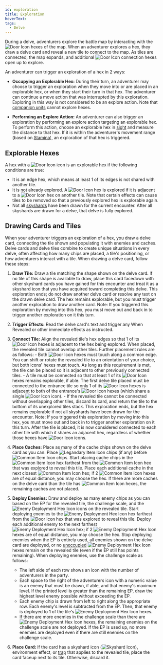 ```yaml
---
id: exploration
title: Exploration
hoverText:
tags:
  - Delve
---
```


During a delve, adventurers explore the battle map by interacting with the <img src="/icons/door.svg" alt="Door Icon" class="icon-svg" /> hexes of the map. When an adventurer explores a hex, they draw a delve card and reveal a new tile to connect to the map. As tiles are connected, the map expands, and additional <img src="/icons/door.svg" alt="Door Icon" class="icon-svg" /> connection hexes open up to explore.

An adventurer can trigger an exploration of a hex in 2 ways:

- **Occupying an Explorable Hex:** During their turn, an adventurer may choose to trigger an exploration when they move into or are placed in an explorable hex, or when they start their turn in that hex. The adventurer can continue a move action that was interrupted by this exploration. Exploring in this way is not considered to be an explore action. Note that [companion units](/docs/glossary/companion) cannot explore hexes.

- **Performing an Explore Action:** An adventurer can also trigger an exploration by performing an explore action targeting an explorable hex. To perform this action, choose an explorable hex in [sight](/docs/glossary/sight) and measure the distance to that hex. If it is within the adventurer's movement range (based on [Stamina](/docs/adventurer/stats/stamina)), an exploration of that hex is triggered.

## Explorable Hexes

A hex with a <img src="/icons/door.svg" alt="Door Icon" class="icon-svg" /> icon is an explorable hex if the following conditions are true:

- It is an edge hex, which means at least 1 of its edges is not shared with another tile.
- It is not already explored. A <img src="/icons/door.svg" alt="Door Icon" class="icon-svg" /> hex is explored if it is adjacent to a <img src="/icons/door.svg" alt="Door Icon" class="icon-svg" /> hex on another tile. Note that certain effects can cause tiles to be removed so that a previously explored hex is explorable again.
- Not all [skyshards](/docs/battles/types/delve/skyshard) have been drawn for the current encounter. After all skyshards are drawn for a delve, that delve is fully explored.

## Drawing Cards and Tiles

When your adventurer triggers an exploration of a hex, you draw a delve card, connecting the tile shown and populating it with enemies and caches. Delve cards and delve tiles combine to create unique situations in every delve, often affecting how many chips are placed, a tile's positioning, or how adventurers interact with a tile. When drawing a delve card, follow these steps:

1. **Draw Tile:** Draw a tile matching the shape shown on the delve card. If no tile of this shape is available to draw, place this card facedown with other skyshard cards you have gained for this encounter and treat it as a skyshard icon that you have acquired toward completing this delve. This exploration ends; do not draw another delve card or resolve any text on the drawn delve card. The hex remains explorable, but you must trigger another exploration to draw another card. Note: If you triggered this exploration by moving into this hex, you must move out and back in to trigger another exploration on it this turn.

2. **Trigger Effects:** Read the delve card's text and trigger any When Revealed or other immediate effects as instructed.

3. **Connect Tile:** Align the revealed tile's hex edges so that 1 of its <img src="/icons/door.svg" alt="Door Icon" class="icon-svg" /> hexes is adjacent to the hex being explored. When placed, the revealed tile cannot overlap other tiles. Further placement rules are as follows: - Both <img src="/icons/door.svg" alt="Door Icon" class="icon-svg" /> hexes must touch along a common edge. You can shift or rotate the revealed tile to an orientation of your choice, but both icons' hexes must touch. As long as this requirement is met, the tile can be placed so it is adjacent to other previously connected tiles. - A tile must be connected so that at least 1 of its <img src="/icons/door.svg" alt="Door Icon" class="icon-svg" /> hexes remains explorable, if able. The first delve tile placed must be connected to the entrance tile so only 1 of its <img src="/icons/door.svg" alt="Door Icon" class="icon-svg" /> hexes is adjacent to both of the entrance's <img src="/icons/door.svg" alt="Door Icon" class="icon-svg" /> hexes (which share a single <img src="/icons/door.svg" alt="Door Icon" class="icon-svg" /> icon). - If the revealed tile cannot be connected without overlapping other tiles, discard its card, and return the tile to the bottom of its unexplored tiles stack. This exploration ends, but the hex remains explorable if not all skyshards have been drawn for the encounter. Note: If you triggered this exploration by moving into this hex, you must move out and back in to trigger another exploration on it this turn.
   After the tile is placed, it is now considered connected to each other tile with which it shares an adjacent hex, regardless of whether those hexes have <img src="/icons/door.svg" alt="Door Icon" class="icon-svg" /> icons.

4. **Place Caches:** Place as many of the cache chips shown on the delve card as you can. Place <img src="/icons/legendary-item.svg" alt="Legandary Item Icon" class="icon-svg" /> chips (if any) before <img src="/icons/common-item.svg" alt="Common Item Icon" class="icon-svg" /> chips. Start placing cache chips in the <img src="/icons/common-item.svg" alt="Common Item Icon" class="icon-svg" /> hex farthest from the <img src="/icons/common-item.svg" alt="Common Item Icon" class="icon-svg" /> hex that was explored to reveal this tile. Place each additional cache in the next closest <img src="/icons/common-item.svg" alt="Common Item Icon" class="icon-svg" /> hex; if 2 <img src="/icons/common-item.svg" alt="Common Item Icon" class="icon-svg" /> hexes are of equal distance, you may choose the hex. If there are more caches on the delve card than the tile has <img src="/icons/common-item.svg" alt="Common Item Icon" class="icon-svg" /> hexes, the remaining caches are not placed.

5. **Deploy Enemies:** Draw and deploy as many enemy chips as you can based on the EP for the revealed tile, the challenge scale, and the <img src="/icons/enemy-deployment-hex.svg" alt="Enemy Deployment Hex Icon" class="icon-svg" /> icons on the revealed tile. Start deploying enemies to the <img src="/icons/enemy-deployment-hex.svg" alt="Enemy Deployment Hex Icon" class="icon-svg" /> hex farthest from the <img src="/icons/door.svg" alt="Door Icon" class="icon-svg" /> hex that was explored to reveal this tile. Deploy each additional enemy to the next farthest <img src="/icons/enemy-deployment-hex.svg" alt="Enemy Deployment Hex Icon" class="icon-svg" /> hex; if 2 <img src="/icons/enemy-deployment-hex.svg" alt="Enemy Deployment Hex Icon" class="icon-svg" /> hexes are of equal distance, you may choose the hex. Stop deploying enemies when the EP is entirely used, all enemies shown on the delve card are deployed, or no [unoccupied](/docs/glossary/occupied) <img src="/icons/enemy-deployment-hex.svg" alt="Enemy Deployment Hex Icon" class="icon-svg" /> hexes remain on the revealed tile (even if the EP still has points remaining). When deploying enemies, use the challenge scale as follows:

   - The left side of each row shows an icon with the number of adventurers in the party.
   - Each space to the right of the adventurers icon with a numeric value is an enemy that must be drawn, if able, and that enemy's maximum level. If the printed level is greater than the remaining EP, draw the highest level enemy possible without exceeding the EP.
   - Each enemy chip is drawn from left to right along the appropriate row. Each enemy's level is subtracted from the EP. Then, that enemy is deployed to 1 of the tile's <img src="/icons/enemy-deployment-hex.svg" alt="Enemy Deployment Hex Icon" class="icon-svg" /> hexes.
   - If there are more enemies in the challenge scale than there are <img src="/icons/enemy-deployment-hex.svg" alt="Enemy Deployment Hex Icon" class="icon-svg" /> hexes, the remaining enemies on the challenge scale are not deployed. If the EP is used up, no more enemies are deployed even if there are still enemies on the challenge scale.

6. **Place Card:** If the card has a skyshard icon (<img src="/icons/skyshard.svg" alt="Skyshard Icon" class="icon-svg" />), environment effect, or [trap](/docs/glossary/trap) that applies to the revealed tile, place the card faceup next to its tile. Otherwise, discard it.
